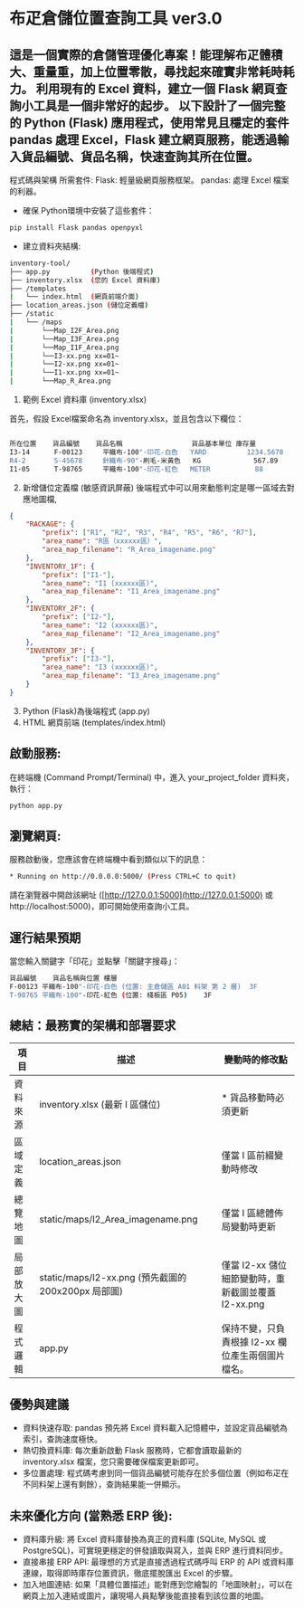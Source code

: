 # 布疋倉儲位置查詢工具 ver3.0

## 這是一個實際的倉儲管理優化專案！能理解布疋體積大、重量重，加上位置零散，尋找起來確實非常耗時耗力。 利用現有的 Excel 資料，建立一個 Flask 網頁查詢小工具是一個非常好的起步。  以下設計了一個完整的 Python (Flask) 應用程式，使用常見且穩定的套件 pandas 處理 Excel，Flask 建立網頁服務，能透過輸入貨品編號、貨品名稱，快速查詢其所在位置。

程式碼與架構
所需套件:
Flask: 輕量級網頁服務框架。
pandas: 處理 Excel 檔案的利器。

* 確保 Python環境中安裝了這些套件：
```bash
pip install Flask pandas openpyxl
```

* 建立資料夾結構:
```bash
inventory-tool/
├── app.py          (Python 後端程式)
├── inventory.xlsx  (您的 Excel 資料庫)
├── /templates
|   └── index.html  (網頁前端介面)
├── location_areas.json (儲位定義檔)
├── /static
|   └── /maps
|       └──Map_I2F_Area.png
|       └──Map_I3F_Area.png
|       └──Map_I1F_Area.png
|       └──I3-xx.png xx=01~
|       └──I2-xx.png xx=01~
|       └──I1-xx.png xx=01~
|       └──Map_R_Area.png

```


1. 範例 Excel 資料庫 (inventory.xlsx)

首先，假設 Excel檔案命名為 inventory.xlsx，並且包含以下欄位：
```bash

所在位置	貨品編號	貨品名稱	             貨品基本單位	庫存量
I3-14	   F-00123	   平織布-100"-印花-白色	YARD	      1234.5678
R4-2	   S-45678	   針織布-90"-刷毛-米黃色	KG	           567.89
I1-05	   T-98765	   平織布-100"-印花-紅色	METER	        88

```
2. 新增儲位定義檔 (敏感資訊屏蔽)
後端程式中可以用來動態判定是哪一區域去對應地圖檔, 
```json
{
    "RACKAGE": {
        "prefix": ["R1", "R2", "R3", "R4", "R5", "R6", "R7"],
        "area_name": "R區（xxxxxx區）",
        "area_map_filename": "R_Area_imagename.png"
    },
    "INVENTORY_1F": {
        "prefix": ["I1-"],
        "area_name": "I1 (xxxxxx區)",
        "area_map_filename": "I1_Area_imagename.png"
    },
    "INVENTORY_2F": {
        "prefix": ["I2-"],
        "area_name": "I2 (xxxxxx區)",
        "area_map_filename": "I2_Area_imagename.png"
    },
    "INVENTORY_3F": {
        "prefix": ["I3-"],
        "area_name": "I3 (xxxxxx區)",
        "area_map_filename": "I3_Area_imagename.png"
    }
}
```


3. Python (Flask)為後端程式 (app.py)
4. HTML 網頁前端 (templates/index.html)

## 啟動服務:
在終端機 (Command Prompt/Terminal) 中，進入 your_project_folder 資料夾，執行：
```bash
python app.py
```

## 瀏覽網頁:
服務啟動後，您應該會在終端機中看到類似以下的訊息：
```bash
* Running on http://0.0.0.0:5000/ (Press CTRL+C to quit)
```
請在瀏覽器中開啟該網址 ([http://127.0.0.1:5000](http://127.0.0.1:5000) 或 http://localhost:5000)，即可開始使用查詢小工具。



## 運行結果預期
當您輸入關鍵字「印花」並點擊「關鍵字搜尋」：
```bash
貨品編號	貨品名稱與位置	樓層
F-00123	平織布-100"-印花-白色 (位置: 主倉儲區 A01 料架 第 2 層)	3F
T-98765	平織布-100"-印花-紅色 (位置: 棧板區 P05)	3F
```

## 總結：最務實的架構和部署要求

|項目|	描述|	變動時的修改點|
|---|---|---|
|資料來源|	inventory.xlsx (最新 I 區儲位)|	* 貨品移動時必須更新|
|區域定義|	location_areas.json|	僅當 I 區前綴變動時修改|
|總覽地圖|	static/maps/I2_Area_imagename.png|	僅當 I 區總體佈局變動時更新|
|局部放大圖|	static/maps/I2-xx.png (預先截圖的 200x200px 局部圖)|	僅當 I2-xx 儲位細節變動時，重新截圖並覆蓋 I2-xx.png|
|程式邏輯|	app.py|	保持不變，只負責根據 I2-xx 欄位產生兩個圖片檔名。|



## 優勢與建議
* 資料快速存取: pandas 預先將 Excel 資料載入記憶體中，並設定貨品編號為索引，查詢速度極快。
* 熱切換資料庫: 每次重新啟動 Flask 服務時，它都會讀取最新的 inventory.xlsx 檔案，您只需要確保檔案更新即可。
* 多位置處理: 程式碼考慮到同一個貨品編號可能存在於多個位置（例如布疋在不同料架上還有剩餘），查詢結果能一併顯示。

## 未來優化方向 (當熟悉 ERP 後):
* 資料庫升級: 將 Excel 資料庫替換為真正的資料庫 (SQLite, MySQL 或 PostgreSQL)，可實現更穩定的併發讀取與寫入，並與 ERP 進行資料同步。
* 直接串接 ERP API: 最理想的方式是直接透過程式碼呼叫 ERP 的 API 或資料庫連線，取得即時庫存位置資訊，徹底擺脫匯出 Excel 的步驟。
* 加入地圖連結: 如果「具體位置描述」能對應到您繪製的「地圖映射」，可以在網頁上加入連結或圖片，讓現場人員點擊後能直接看到該位置的地圖。
